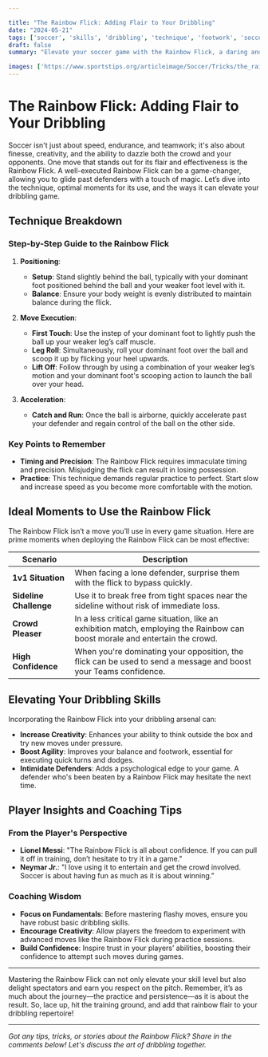 ```yaml
---

title: "The Rainbow Flick: Adding Flair to Your Dribbling"
date: "2024-05-21"
tags: ['soccer', 'skills', 'dribbling', 'technique', 'footwork', 'soccer-tips', 'ball-control', 'coaching', 'soccer-tricks']
draft: false
summary: "Elevate your soccer game with the Rainbow Flick, a daring and flashy move that can leave defenders in the dust. Learn the technique, ideal usage, and how it enhances your dribbling."

images: ['https://www.sportstips.org/articleimage/Soccer/Tricks/the_rainbow_flick_adding_flair_to_your_dribbling.webp']
---
```


# The Rainbow Flick: Adding Flair to Your Dribbling

Soccer isn't just about speed, endurance, and teamwork; it's also about finesse, creativity, and the ability to dazzle both the crowd and your opponents. One move that stands out for its flair and effectiveness is the Rainbow Flick. A well-executed Rainbow Flick can be a game-changer, allowing you to glide past defenders with a touch of magic. Let’s dive into the technique, optimal moments for its use, and the ways it can elevate your dribbling game.

## Technique Breakdown

### Step-by-Step Guide to the Rainbow Flick

1. **Positioning**:
   - **Setup**: Stand slightly behind the ball, typically with your dominant foot positioned behind the ball and your weaker foot level with it.
   - **Balance**: Ensure your body weight is evenly distributed to maintain balance during the flick. 

2. **Move Execution**:
   - **First Touch**: Use the instep of your dominant foot to lightly push the ball up your weaker leg’s calf muscle.
   - **Leg Roll**: Simultaneously, roll your dominant foot over the ball and scoop it up by flicking your heel upwards.
   - **Lift Off**: Follow through by using a combination of your weaker leg’s motion and your dominant foot's scooping action to launch the ball over your head.

3. **Acceleration**:
   - **Catch and Run**: Once the ball is airborne, quickly accelerate past your defender and regain control of the ball on the other side.

### Key Points to Remember

- **Timing and Precision**: The Rainbow Flick requires immaculate timing and precision. Misjudging the flick can result in losing possession.
- **Practice**: This technique demands regular practice to perfect. Start slow and increase speed as you become more comfortable with the motion.

## Ideal Moments to Use the Rainbow Flick

The Rainbow Flick isn’t a move you’ll use in every game situation. Here are prime moments when deploying the Rainbow Flick can be most effective:

| Scenario             | Description                                                    |
|----------------------|----------------------------------------------------------------|
| **1v1 Situation**    | When facing a lone defender, surprise them with the flick to bypass quickly. |
| **Sideline Challenge** | Use it to break free from tight spaces near the sideline without risk of immediate loss. |
| **Crowd Pleaser**    | In a less critical game situation, like an exhibition match, employing the Rainbow can boost morale and entertain the crowd. |
| **High Confidence**  | When you're dominating your opposition, the flick can be used to send a message and boost your Teams confidence. |

## Elevating Your Dribbling Skills

Incorporating the Rainbow Flick into your dribbling arsenal can:

- **Increase Creativity**: Enhances your ability to think outside the box and try new moves under pressure.
- **Boost Agility**: Improves your balance and footwork, essential for executing quick turns and dodges.
- **Intimidate Defenders**: Adds a psychological edge to your game. A defender who's been beaten by a Rainbow Flick may hesitate the next time.

## Player Insights and Coaching Tips

### From the Player's Perspective

- **Lionel Messi**: "The Rainbow Flick is all about confidence. If you can pull it off in training, don’t hesitate to try it in a game."
- **Neymar Jr.**: "I love using it to entertain and get the crowd involved. Soccer is about having fun as much as it is about winning.”

### Coaching Wisdom

- **Focus on Fundamentals**: Before mastering flashy moves, ensure you have robust basic dribbling skills.
- **Encourage Creativity**: Allow players the freedom to experiment with advanced moves like the Rainbow Flick during practice sessions.
- **Build Confidence**: Inspire trust in your players’ abilities, boosting their confidence to attempt such moves during games.

---

Mastering the Rainbow Flick can not only elevate your skill level but also delight spectators and earn you respect on the pitch. Remember, it’s as much about the journey—the practice and persistence—as it is about the result. So, lace up, hit the training ground, and add that rainbow flair to your dribbling repertoire!

---

*Got any tips, tricks, or stories about the Rainbow Flick? Share in the comments below! Let's discuss the art of dribbling together.* 

```